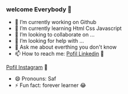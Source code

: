 ### welcome Everybody 👋

- 🔭 I’m currently working on Github
- 🌱 I’m currently learning Html Css Javascript
- 👯 I’m looking to collaborate on ...
- 🤔 I’m looking for help with ...
- 💬 Ask me about everthing you don't know
- 📫 How to reach me:
 <a href="https://www.linkedin.com/in/salah-s-46805420/">Pofil Linkedin</a> :hugs:

 <a href="https://www.instagram.com/salah.safsaf/Salah.safsaf">Pofil Instagram</a> :hugs:


- 😄 Pronouns: Saf
- ⚡ Fun fact: forever learner :joy:

